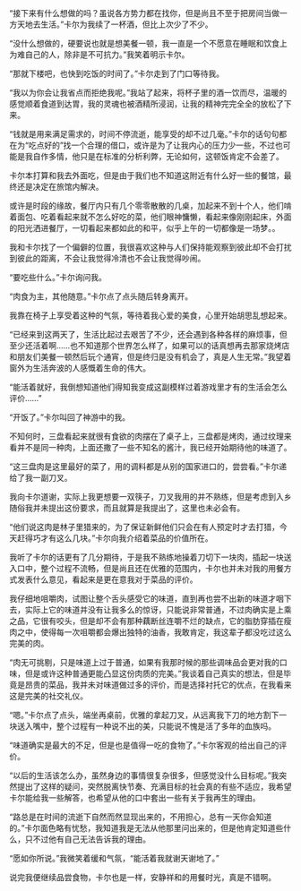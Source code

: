 “接下来有什么想做的吗？虽说各方势力都在找你，但是尚且不至于把房间当做一方天地去生活。”卡尔为我续了一杯酒，但比上次少了不少。

“没什么想做的，硬要说也就是想美餐一顿，我一直是一个不愿意在睡眠和饮食上为难自己的人，除非是不可抗力。”我笑着明示卡尔。

“那就下楼吧，也快到吃饭的时间了。”卡尔走到了门口等待我。

“我以为你会让我省点而拒绝我呢。”我站了起来，将杯子里的酒一饮而尽，温暖的感觉顺着食道到达胃，我的灵魂也被酒精所浸润，让我的精神完完全全的放松了下来。

“钱就是用来满足需求的，时间不停流逝，能享受的却不过几毫。”卡尔的话句句都在为“吃点好的”找一个合理的借口，或许是为了让我内心的压力少一些，不过也可能是我自作多情，他只是在标准的分析利弊，无论如何，这顿饭肯定不会差了。

卡尔本打算和我去外面吃，但是由于我们也不知道这附近有什么好一些的餐馆，最终还是决定在旅馆内解决。

或许是时段的缘故，餐厅内只有几个零零散散的几桌，加起来不到十个人，他们啃着面包、吃着看起来就不怎么好吃的菜，他们眼神慵懒，看起来像刚刚起床，外面的阳光洒进餐厅，一切看起来都如此的和平，似乎上午的一切都像是一场梦。。

我和卡尔找了一个偏僻的位置，我很喜欢这种与人们保持能观察到彼此却不会打扰到彼此的距离，不会让我觉得冷清也不会让我觉得吵闹。

“要吃些什么。”卡尔询问我。

“肉食为主，其他随意。”卡尔点了点头随后转身离开。

我靠在椅子上享受着这种的气氛，等待着我心爱的美食，心里开始胡思乱想起来。

“已经来到这两天了，生活比起过去艰苦了不少，还会遇到各种各样的麻烦事，但至少还活着啊……也不知道那个世界怎么样了，如果可以的话真想再去那家烧烤店和朋友们美餐一顿然后玩个通宵，但是终归是没有机会了，真是人生无常。”我望着窗外为生活奔波的人感慨着生命的伟大。

“能活着就好，我倒想知道他们得知我变成这副模样过着游戏里才有的生活会怎么评价……”

“开饭了。”卡尔叫回了神游中的我。

不知何时，三盘看起来就很有食欲的肉摆在了桌子上，三盘都是烤肉，通过纹理来看并不是同一种肉，上面还撒了一些不知名的酱汁，我已经开始期待他的味道了。

“这三盘肉是这里最好的菜了，用的调料都是从别的国家进口的，尝尝看。”卡尔递给了我一副刀叉。

我向卡尔道谢，实际上我更想要一双筷子，刀叉我用的并不熟练，但是考虑到入乡随俗我并未提出这份要求，而且就算是我提出了，这里也未必会有。

“他们说这肉是林子里猎来的，为了保证新鲜他们只会在有人预定时才去打猎，今天赶得巧才有这么几块。”卡尔向我介绍着菜品的价值所在。

我听了卡尔的话更有了几分期待，于是我不熟练地操着刀切下一块肉，插起一块送入口中，整个过程不流畅，但是尚且还在优雅的范围内，卡尔也并未对我的用餐方式发表什么意见，看起来是更在意我对于菜品的评价。

我仔细地咀嚼肉，试图让整个舌头感受它的味道，直到再也尝不出新的味道才咽下去，实际上它的味道并没有让我多么的惊讶，只能说非常普通，不过肉确实是上乘之品，它很有咬头，但是却不会有那种藕断丝连嚼不烂的缺点，它的脂肪穿插在瘦肉之中，使得每一次咀嚼都会爆出独特的油香，我敢肯定，我这辈子都没吃过这么完美的肉。

“肉无可挑剔，只是味道上过于普通，如果有我那时候的那些调味品会更对我的口味，但是或许这种普通更能凸显这份肉质的完美。”我谈着自己真实的想法，但是毕竟是昂贵的菜品，我并未对味道做过多的评价，而是选择衬托它的优点，在我看来这是完美的社交礼仪。

“嗯。”卡尔点了点头，端坐再桌前，优雅的拿起刀叉，从远离我下刀的地方割下一块送入嘴中，整个过程有一种说不出的美，只能说不愧是活了多年的血族吗。

“味道确实是最大的不足，但是也是值得一吃的食物了。”卡尔客观的给出自己的评价。

“以后的生活该怎么办，虽然身边的事情很复杂很多，但感觉没什么目标呢。”我突然提出了这样的疑问，突然脱离快节奏、充满目标的社会真的有些不适应，我希望卡尔能给我一些解答，也希望从他的口中套出一些有关于我再生的理由。

“路总是在时间的流逝下自然而然显现出来的，不用担心，总有一天你会知道的。”卡尔面色略有忧愁，我知道我是无法从他那里问出来的，但是他肯定知道些什么，只不过他有自己无法告诉我的理由。

“愿如你所说。”我微笑着缓和气氛，“能活着我就谢天谢地了。”

说完我便继续品尝食物，卡尔也是一样，安静祥和的用餐时光，真是不错啊。

